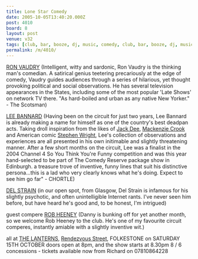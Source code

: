 ```yaml
---
title: Lone Star Comedy
date: 2005-10-05T13:40:20.000Z
post: 4010
board: 8
layout: post
venue: v32
tags: [club, bar, booze, dj, music, comedy, club, bar, booze, dj, music, comedy, folkestone, ron vaudry, lee bannard, jack dee, mackenzie crook, stephen wright, del strain, rob heeney, lanterns, rendezvous street]
permalink: /m/4010/
---
```

<a href="/wiki/ron+vaudry">RON VAUDRY</a> (Intelligent, witty and sardonic, Ron Vaudry is the thinking man's comedian. A satirical genius teetering precariously at the edge of comedy, Vaudry guides audiences through a series of hilarious, yet thought provoking political and social observations.  He has several television appearances in the States, including some of the most popular 'Late Shows' on network TV there.  "As hard-boiled and urban as any native New Yorker." -  The Scotsman)
 
<a href="/wiki/lee+bannard">LEE BANNARD</a> (Having been on the circuit for just two years, Lee Bannard is already making a name for himself as one of the country's best deadpan acts.  Taking droll inspiration from the likes of <a href="/wiki/jack+dee">Jack Dee</a>, <a href="/wiki/mackenzie+crook">Mackenzie Crook</a> and American comic <a href="/wiki/stephen+wright">Stephen Wright</a>, Lee's collection of observations and experiences are all presented in his own initimable and slightly threatening manner.  After a few short months on the circuit, Lee was a finalist in the 2004 Channel 4 So You Think You're Funny competition and was this year hand-selected to be part of The Comedy Reserve package show in Edinburgh. a treasure trove of inventive, funny lines that suit his distinctive persona...this is a lad who very clearly knows what he's doing.  Expect to see him go far" - CHORTLE)
 
<a href="/wiki/del+strain">DEL STRAIN</a> (in our open spot, from Glasgow, Del Strain is infamous for his slightly psychotic, and often unintelligible Internet rants.  I've never seen him before, but have heard he's good and, to be honest, I'm intrigued)
 
guest compere <a href="/wiki/rob+heeney">ROB HEENEY</a> (Danny is bunking off for yet another month, so we welcome Rob Heeney to the club.  He's one of my favourite circuit comperes, instantly amiable with a slightly inventive wit.)
 
all at <a href="/wiki/lanterns">THE LANTERNS</a>, <a href="/wiki/rendezvous+street">Rendezvous Street</a>, FOLKESTONE
on SATURDAY 15TH OCTOBER
doors open at 8pm, and the show starts at 8.30pm
8 / 6 concessions - tickets available now from Richard on 07810864228
